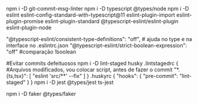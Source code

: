 npm i -D git-commit-msg-linter
npm i -D typescript @types/node
npm i -D eslint eslint-config-standard-with-typescript@11 eslint-plugin-import eslint-plugin-promise eslint-plugin-standard @typescript-eslint/eslint-plugin eslint-plugin-node

 "@typescript-eslint/consistent-type-definitions": "off",    # ajuda no  type e na interface no .eslintrc.json
    "@typescript-eslint/strict-boolean-expression": "off"   #comparação !boolean

#Evitar commits defeituosos
npm i -D lint-staged husky
.lintstagedrc
{ #Arquivos modificados, vou colocar script, antes de fazer o commit
  "*.{ts,tsx}": [
    "eslint 'src/**' --fix"
  ]
}
.huskyrc
{
  "hooks": {
    "pre-commit": "lint-staged"
  }
}
npm i -D jest @types/jest ts-jest

npm i -D faker @types/faker
